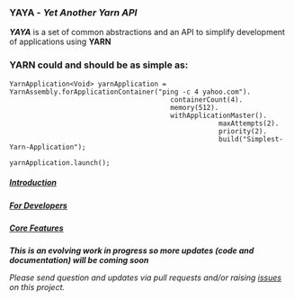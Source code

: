### YAYA - _Yet Another Yarn API_ 

**_YAYA_**	 is a set of common abstractions and an API to simplify development of applications using **YARN** 

### YARN could and should be as simple as:
```
YarnApplication<Void> yarnApplication = YarnAssembly.forApplicationContainer("ping -c 4 yahoo.com").
										containerCount(4).
										memory(512).
										withApplicationMaster().
													maxAttempts(2).
													priority(2).
													build("Simplest-Yarn-Application");
		
yarnApplication.launch();
```

##### [Introduction](https://github.com/olegz/yarn-tutorial/wiki/Introduction)
##### [For Developers](https://github.com/olegz/yarn-tutorial/wiki/Developers)
##### [Core Features](https://github.com/olegz/yarn-tutorial/wiki/CoreFeatures)

**_This is an evolving work in progress so more updates (code and documentation) will be coming soon_**

_Please send question and updates via pull requests and/or raising [issues](https://github.com/olegz/yarn-tutorial/issues) on this project._